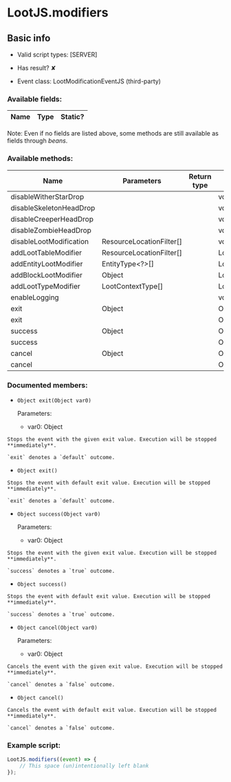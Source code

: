 # LootJS.modifiers

## Basic info

- Valid script types: [SERVER]

- Has result? ✘

- Event class: LootModificationEventJS (third-party)

### Available fields:

| Name | Type | Static? |
| ---- | ---- | ------- |

Note: Even if no fields are listed above, some methods are still available as fields through *beans*.

### Available methods:

| Name | Parameters | Return type | Static? |
| ---- | ---------- | ----------- | ------- |
| disableWitherStarDrop |  |  | void | ✘ |
| disableSkeletonHeadDrop |  |  | void | ✘ |
| disableCreeperHeadDrop |  |  | void | ✘ |
| disableZombieHeadDrop |  |  | void | ✘ |
| disableLootModification | ResourceLocationFilter[] |  | void | ✘ |
| addLootTableModifier | ResourceLocationFilter[] |  | LootActionsBuilderJS | ✘ |
| addEntityLootModifier | EntityType<?>[] |  | LootActionsBuilderJS | ✘ |
| addBlockLootModifier | Object |  | LootActionsBuilderJS | ✘ |
| addLootTypeModifier | LootContextType[] |  | LootActionsBuilderJS | ✘ |
| enableLogging |  |  | void | ✘ |
| exit | Object |  | Object | ✘ |
| exit |  |  | Object | ✘ |
| success | Object |  | Object | ✘ |
| success |  |  | Object | ✘ |
| cancel | Object |  | Object | ✘ |
| cancel |  |  | Object | ✘ |


### Documented members:

- `Object exit(Object var0)`

  Parameters:
  - var0: Object

```
Stops the event with the given exit value. Execution will be stopped **immediately**.

`exit` denotes a `default` outcome.
```

- `Object exit()`
```
Stops the event with default exit value. Execution will be stopped **immediately**.

`exit` denotes a `default` outcome.
```

- `Object success(Object var0)`

  Parameters:
  - var0: Object

```
Stops the event with the given exit value. Execution will be stopped **immediately**.

`success` denotes a `true` outcome.
```

- `Object success()`
```
Stops the event with default exit value. Execution will be stopped **immediately**.

`success` denotes a `true` outcome.
```

- `Object cancel(Object var0)`

  Parameters:
  - var0: Object

```
Cancels the event with the given exit value. Execution will be stopped **immediately**.

`cancel` denotes a `false` outcome.
```

- `Object cancel()`
```
Cancels the event with default exit value. Execution will be stopped **immediately**.

`cancel` denotes a `false` outcome.
```



### Example script:

```js
LootJS.modifiers((event) => {
	// This space (un)intentionally left blank
});
```

